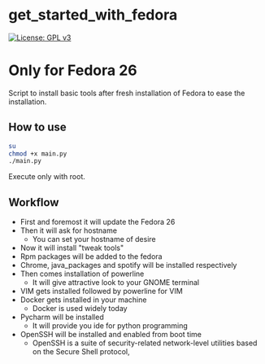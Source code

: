 # get_started_with_fedora
[![License: GPL v3](https://img.shields.io/badge/License-GPL%20v3-blue.svg)](https://www.gnu.org/licenses/gpl-3.0)

# Only for Fedora 26

Script to install basic tools after fresh installation of Fedora to ease the installation.

## How to use

```sh
su
chmod +x main.py
./main.py
```
Execute only with root.

## Workflow
* First and foremost it will update the Fedora 26
* Then it will ask for hostname <br>
  - You can set your hostname of desire
* Now it will install "tweak tools"
* Rpm packages will be added to the fedora
* Chrome, java_packages and spotify will be installed respectively
* Then comes installation of powerline <br>
  - It will give attractive look to your GNOME terminal
* VIM gets installed followed by powerline for VIM
* Docker gets installed in your machine<br>
  - Docker is used widely today
* Pycharm will be installed<br>
   - It will provide you ide for python programming
* OpenSSH will be installed and enabled from boot time
  - OpenSSH is a suite of security-related network-level utilities based on the Secure Shell protocol, 
